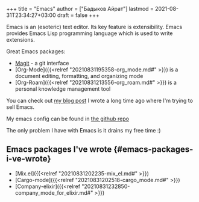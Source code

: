 +++
title = "Emacs"
author = ["Бадыков Айрат"]
lastmod = 2021-08-31T23:34:27+03:00
draft = false
+++

Emacs is an (esoteric) text editor. Its key feature is extensibility. Emacs provides Emacs Lisp programming language which is used to write extensions.

Great Emacs packages:

-   [Magit](https://magit.vc/) - a git interface
-   [Org-Mode]({{<relref "20210831195358-org_mode.md#" >}}) is a document editing, formatting, and organizing mode
-   [Org-Roam]({{<relref "20210831213556-org_roam.md#" >}}) is a personal knowledge management tool

You can check out [my blog post](https://www.badykov.com/emacs/2018/07/31/why-emacs-is-a-great-editor/) I wrote a long time ago where I'm trying to sell Emacs.

My emacs config can be found in [the github repo](https://github.com/ayrat555/dot-emacs)

The only problem I have with Emacs is it drains my free time :)


## Emacs packages I've wrote {#emacs-packages-i-ve-wrote}

-   [Mix.el]({{<relref "20210831202235-mix_el.md#" >}})
-   [Cargo-mode]({{<relref "20210831202518-cargo_mode.md#" >}})
-   [Company-elixir]({{<relref "20210831232850-company_mode_for_elixir.md#" >}})
